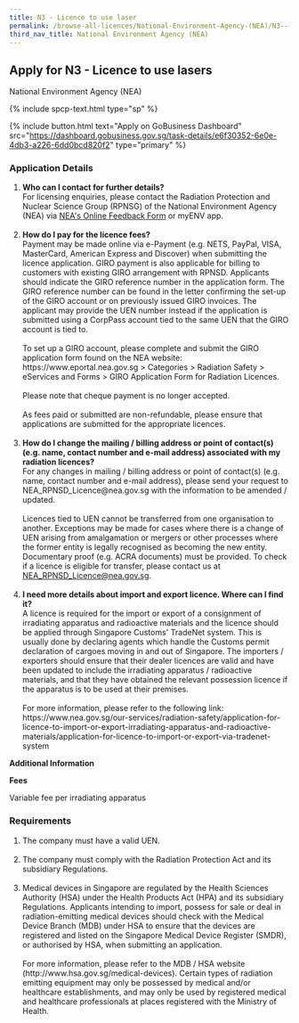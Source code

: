 ```yaml
---
title: N3 - Licence to use laser
permalink: /browse-all-licences/National-Environment-Agency-(NEA)/N3---Licence-to-use-laser
third_nav_title: National Environment Agency (NEA)
---
```


## Apply for N3 - Licence to use lasers

National Environment Agency (NEA)

{% include spcp-text.html type="sp" %}

{% include button.html text="Apply on GoBusiness Dashboard" src="https://dashboard.gobusiness.gov.sg/task-details/e6f30352-6e0e-4db3-a226-6dd0bcd820f2" type="primary" %}

<H3>Application Details</H3>

<ol>
<li><strong>Who can I contact for further details?</strong><br />For licensing enquiries, please contact the Radiation Protection and Nuclear Science Group (RPNSG) of the National Environment Agency (NEA) via <a href="https://www.nea.gov.sg/corporate-functions/feedback">NEA's Online Feedback Form</a> or myENV app.<br /><br /></li>
<li><strong>How do I pay for the licence fees?</strong><br />Payment may be made online via e-Payment (e.g. NETS, PayPal, VISA, MasterCard, American Express and Discover) when submitting the licence application. GIRO payment is also applicable for billing to customers with existing GIRO arrangement with RPNSD. Applicants should indicate the GIRO reference number in the application form. The GIRO reference number can be found in the letter confirming the set-up of the GIRO account or on previously issued GIRO invoices. The applicant may provide the UEN number instead if the application is submitted using a CorpPass account tied to the same UEN that the GIRO account is tied to.<br /><br />To set up a GIRO account, please complete and submit the GIRO application form found on the NEA website: https://www.eportal.nea.gov.sg > Categories > Radiation Safety > eServices and Forms > GIRO Application Form for Radiation Licences.<br /><br />Please note that cheque payment is no longer accepted.<br /><br />As fees paid or submitted are non-refundable, please ensure that applications are submitted for the appropriate licences.<br /><br /></li>
<li><strong>How do I change the mailing / billing address or point of contact(s) (e.g. name, contact number and e-mail address) associated with my radiation licences?</strong><br />For any changes in mailing / billing address or point of contact(s) (e.g. name, contact number and e-mail address), please send your request to NEA_RPNSD_Licence@nea.gov.sg with the information to be amended / updated.<br /><br />Licences tied to UEN cannot be transferred from one organisation to another. Exceptions may be made for cases where there is a change of UEN arising from amalgamation or mergers or other processes where the former entity is legally recognised as becoming the new entity. Documentary proof (e.g. ACRA documents) must be provided. To check if a licence is eligible for transfer, please contact us at <a href="mailto:NEA_RPNSD_Licence@nea.gov.sg">NEA_RPNSD_Licence@nea.gov.sg</a>.<br /><br /></li>
<li><strong>I need more details about import and export licence. Where can I find it?</strong><br />A licence is required for the import or export of a consignment of irradiating apparatus and radioactive materials and the licence should be applied through Singapore Customs' TradeNet system. This is usually done by declaring agents which handle the Customs permit declaration of cargoes moving in and out of Singapore. The importers / exporters should ensure that their dealer licences are valid and have been updated to include the irradiating apparatus / radioactive materials, and that they have obtained the relevant possession licence if the apparatus is to be used at their premises.<br /><br />For more information, please refer to the following link: https://www.nea.gov.sg/our-services/radiation-safety/application-for-licence-to-import-or-export-irradiating-apparatus-and-radioactive-materials/application-for-licence-to-import-or-export-via-tradenet-system</li>
</ol>

<strong>Additional Information</strong>

<p><strong>Fees</strong></p>
<p>Variable fee per irradiating apparatus </p>

<H3>Requirements</H3>

<ol>
<li>The company must have a valid UEN.<br /><br /></li>
<li>The company must comply with the Radiation Protection Act and its subsidiary Regulations.<br /><br /></li>
<li>Medical devices in Singapore are regulated by the Health Sciences Authority (HSA) under the Health Products Act (HPA) and its subsidiary Regulations. Applicants intending to import, possess for sale or deal in radiation-emitting medical devices should check with the Medical Device Branch (MDB) under HSA to ensure that the devices are registered and listed on the Singapore Medical Device Register (SMDR), or authorised by HSA, when submitting an application. <br /><br />For more information, please refer to the MDB / HSA website (http://www.hsa.gov.sg/medical-devices). Certain types of radiation emitting equipment may only be possessed by medical and/or healthcare establishments, and may only be used by registered medical and healthcare professionals at places registered with the Ministry of Health.</li>
</ol>

